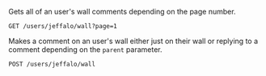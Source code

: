 Gets all of an user's wall comments depending on the page number.

`GET /users/jeffalo/wall?page=1`

Makes a comment on an user's wall either just on their wall or replying to a comment depending on the `parent` parameter.

`POST /users/jeffalo/wall`
